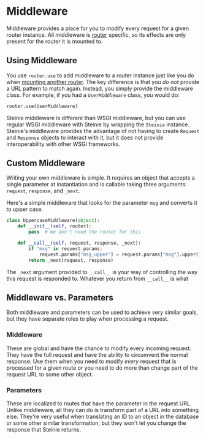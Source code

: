 # Middleware

Middleware provides a place for you to modify every request for a given router
instance.  All middleware is [router][] specific, so its effects are only present
for the router it is mounted to.

## Using Middleware

You use `router.use` to add middleware to a router instance just like you do
when [mounting another router][router-mount].  The key difference is that you
*do not* provide a URL pattern to match again.  Instead, you simply provide
the middleware class.  For example, if you had a `UserMiddleware` class, you
would do:

```python
router.use(UserMiddleware)
```

Steinie middleware is different than WSGI middleware, but you can use regular
WSGI middleware with Steinie by wrapping the `Steinie` instance.  Steinie's
middleware provides the advantage of not having to create `Request` and
`Response` objects to interact with it, but it does not provide interoperability
with other WSGI frameworks.


## Custom Middleware

Writing your own middleware is simple.  It requires an object that accepts a
single parameter at instantiation and is callable taking three arguments:
`request`, `response`, and `_next`.

Here's a simple middleware that looks for the parameter `msg` and converts it
to upper case.

```python
class UppercaseMiddleware(object):
    def __init__(self, router):
        pass  # We don't need the router for this

    def __call__(self, request, response, _next):
        if "msg" in request.params:
            request.params["msg_upper"] = request.params["msg"].upper()
        return _next(request, response)
```

The `_next` argument provided to `__call__` is your way of controlling the way
this request is responded to.  Whatever you return from `__call__` is what


## Middleware vs. Parameters
Both middleware and parameters can be used to achieve very similar goals, but
they have separate roles to play when processing a request.

### Middleware
These are global and have the chance to modify every incoming request.  They
have the full request and have the ability to circumvent the normal response.
Use them when you need to modify *every* request that is processed for a given
route or you need to do more than change part of the request URL to some other
object.

### Parameters
These are localized to routes that have the parameter in the request URL.
Unlike middleware, all they can do is transform part of a URL into something
else.  They're very useful when translating an ID to an object in the database
or some other similar transformation, but they won't let you change the
response that Steinie returns.

[router]: routers.md
[router-mount]: routers.md#mounting-routers
